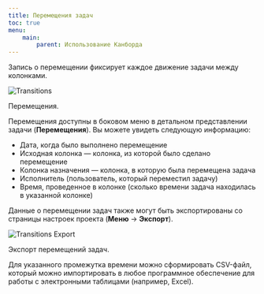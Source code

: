 ```yaml
---
title: Перемещения задач
toc: true
menu:
    main:
        parent: Использование Канборда
---
```


Запись о перемещении фиксирует каждое движение задачи между колонками.

![Transitions](/images/v1/transitions.png)

Перемещения.

Перемещения доступны в боковом меню в детальном представлении задачи (**Перемещения**). Вы можете увидеть следующую информацию:

-   Дата, когда было выполнено перемещение
-   Исходная колонка — колонка, из которой было сделано перемещение
-   Колонка назначения — колонка, в которую была перемещена задача
-   Исполнитель (пользователь, который переместил задачу)
-   Время, проведенное в колонке (сколько времени задача находилась в указанной колонке)

Данные о перемещении задач также могут быть экспортированы со страницы настроек проекта (**Меню** -> **Экспорт**).

![Transitions Export](/images/v1/transitions-export.png)

Экспорт перемещений задач.

Для указанного промежутка времени можно сформировать CSV-файл, который можно импортировать в любое программное обеспечение для работы с электронными таблицами (например, Excel).
